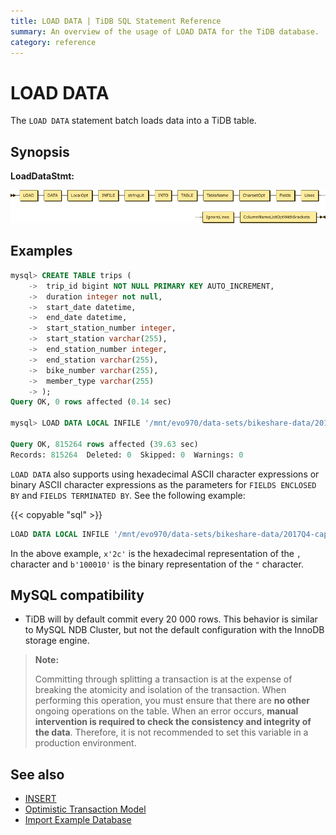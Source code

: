 ```yaml
---
title: LOAD DATA | TiDB SQL Statement Reference
summary: An overview of the usage of LOAD DATA for the TiDB database.
category: reference
---
```


# LOAD DATA

The `LOAD DATA` statement batch loads data into a TiDB table.

## Synopsis

**LoadDataStmt:**

![LoadDataStmt](/media/sqlgram-dev/LoadDataStmt.png)

## Examples

```sql
mysql> CREATE TABLE trips (
    ->  trip_id bigint NOT NULL PRIMARY KEY AUTO_INCREMENT,
    ->  duration integer not null,
    ->  start_date datetime,
    ->  end_date datetime,
    ->  start_station_number integer,
    ->  start_station varchar(255),
    ->  end_station_number integer,
    ->  end_station varchar(255),
    ->  bike_number varchar(255),
    ->  member_type varchar(255)
    -> );
Query OK, 0 rows affected (0.14 sec)

mysql> LOAD DATA LOCAL INFILE '/mnt/evo970/data-sets/bikeshare-data/2017Q4-capitalbikeshare-tripdata.csv' INTO TABLE trips FIELDS TERMINATED BY ',' ENCLOSED BY '\"' LINES TERMINATED BY '\r\n' IGNORE 1 LINES (duration, start_date, end_date, start_station_number, start_station, end_station_number, end_station, bike_number, member_type);

Query OK, 815264 rows affected (39.63 sec)
Records: 815264  Deleted: 0  Skipped: 0  Warnings: 0
```

`LOAD DATA` also supports using hexadecimal ASCII character expressions or binary ASCII character expressions as the parameters for `FIELDS ENCLOSED BY` and `FIELDS TERMINATED BY`. See the following example:

{{< copyable "sql" >}}

```sql
LOAD DATA LOCAL INFILE '/mnt/evo970/data-sets/bikeshare-data/2017Q4-capitalbikeshare-tripdata.csv' INTO TABLE trips FIELDS TERMINATED BY x'2c' ENCLOSED BY b'100010' LINES TERMINATED BY '\r\n' IGNORE 1 LINES (duration, start_date, end_date, start_station_number, start_station, end_station_number, end_station, bike_number, member_type);
```

In the above example, `x'2c'` is the hexadecimal representation of the `,` character and `b'100010'` is the binary representation of the `"` character.

## MySQL compatibility

* TiDB will by default commit every 20 000 rows. This behavior is similar to MySQL NDB Cluster, but not the default configuration with the InnoDB storage engine.

> **Note:**
>
> Committing through splitting a transaction is at the expense of breaking the atomicity and isolation of the transaction. When performing this operation, you must ensure that there are **no other** ongoing operations on the table. When an error occurs, **manual intervention is required to check the consistency and integrity of the data**. Therefore, it is not recommended to set this variable in a production environment.

## See also

* [INSERT](/reference/sql/statements/insert.md)
* [Optimistic Transaction Model](/reference/transactions/transaction-optimistic.md)
* [Import Example Database](/how-to/get-started/import-example-database.md)
